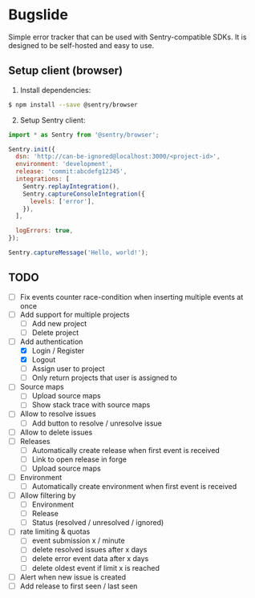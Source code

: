# Bugslide

Simple error tracker that can be used with Sentry-compatible SDKs.
It is designed to be self-hosted and easy to use.

## Setup client (browser)

1. Install dependencies:

```bash
$ npm install --save @sentry/browser
```

2. Setup Sentry client:

```javascript
import * as Sentry from '@sentry/browser';

Sentry.init({
  dsn: 'http://can-be-ignored@localhost:3000/<project-id>',
  environment: 'development',
  release: 'commit:abcdefg12345',
  integrations: [
    Sentry.replayIntegration(),
    Sentry.captureConsoleIntegration({
      levels: ['error'],
    }),
  ],

  logErrors: true,
});

Sentry.captureMessage('Hello, world!');
```

## TODO

- [ ] Fix events counter race-condition when inserting multiple events at once
- [ ] Add support for multiple projects
  - [ ] Add new project
  - [ ] Delete project
- [ ] Add authentication
  - [x] Login / Register
  - [x] Logout
  - [ ] Assign user to project
  - [ ] Only return projects that user is assigned to
- [ ] Source maps
  - [ ] Upload source maps
  - [ ] Show stack trace with source maps
- [ ] Allow to resolve issues
  - [ ] Add button to resolve / unresolve issue
- [ ] Allow to delete issues
- [ ] Releases
  - [ ] Automatically create release when first event is received
  - [ ] Link to open release in forge
  - [ ] Upload source maps
- [ ] Environment
  - [ ] Automatically create environment when first event is received
- [ ] Allow filtering by
  - [ ] Environment
  - [ ] Release
  - [ ] Status (resolved / unresolved / ignored)
- [ ] rate limiting & quotas
  - [ ] event submission x / minute
  - [ ] delete resolved issues after x days
  - [ ] delete error event data after x days
  - [ ] delete oldest event if limit x is reached
- [ ] Alert when new issue is created
- [ ] Add release to first seen / last seen

